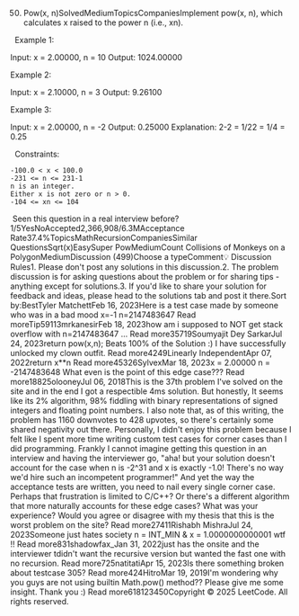 50. Pow(x, n)SolvedMediumTopicsCompaniesImplement pow(x, n), which calculates x raised to the power n (i.e., xn).

 
Example 1:

Input: x = 2.00000, n = 10
Output: 1024.00000


Example 2:

Input: x = 2.10000, n = 3
Output: 9.26100


Example 3:

Input: x = 2.00000, n = -2
Output: 0.25000
Explanation: 2-2 = 1/22 = 1/4 = 0.25


 
Constraints:


	-100.0 < x < 100.0
	-231 <= n <= 231-1
	n is an integer.
	Either x is not zero or n > 0.
	-104 <= xn <= 104

 Seen this question in a real interview before?1/5YesNoAccepted2,366,908/6.3MAcceptance Rate37.4%TopicsMathRecursionCompaniesSimilar QuestionsSqrt(x)EasySuper PowMediumCount Collisions of Monkeys on a PolygonMediumDiscussion (499)Choose a typeComment💡 Discussion Rules1. Please don't post any solutions in this discussion.2. The problem discussion is for asking questions about the problem or for sharing tips - anything except for solutions.3. If you'd like to share your solution for feedback and ideas, please head to the solutions tab and post it there.Sort by:BestTyler MatchettFeb 16, 2023Here is a test case made by someone who was in a bad mood
x=-1
n=2147483647 Read moreTip59113mrkanesirFeb 18, 2023how am i supposed to NOT get stack overflow with n=2147483647 ... Read more35719Soumyajit Dey SarkarJul 24, 2023return pow(x,n);
Beats 100% of the Solution :)
I have successfully unlocked my clown outfit. Read more4249Linearly IndependentApr 07, 2022return x**n Read more45326SylvexMar 18, 2023x =
2.00000
n =
-2147483648
What even is the point of this edge case??? Read more18825olooneyJul 06, 2018This is the 37th problem I've solved on the site and in the end I got a respectible 4ms solution. But honestly, It seems like its 2% algorithm, 98% fiddling with binary representations of signed integers and floating point numbers. I also note that, as of this writing, the problem has 1160 downvotes to 428 upvotes, so there's certainly some shared negativity out there.
Personally, I didn't enjoy this problem because I felt like I spent more time writing custom test cases for corner cases than I did programming. Frankly I cannot imagine getting this question in an interview and having the interviewer go, "aha! but your solution doesn't account for the case when n is -2^31 and x is exactly -1.0! There's no way we'd hire such an incompetent programmer!" And yet the way the acceptance tests are written, you need to nail every single corner case. Perhaps that frustration is limited to C/C++? Or there's a different algorithm that more naturally accounts for these edge cases?
What was your experience? Would you agree or disagree with my thesis that this is the worst problem on the site? Read more27411Rishabh MishraJul 24, 2023Someone just hates society
n = INT_MIN & x = 1.0000000000001 wtf !! Read more831shadowfax_Jan 31, 2022just has the onsite and the interviewer tdidn't want the recursive version but wanted the fast one with no recursion. Read more725natitatiApr 15, 2023Is there something broken about testcase 305? Read more424HitroMar 19, 2019I'm wondering why you guys are not using builtin Math.pow() method??
Please give me some insight.
Thank you :) Read more618123450Copyright © 2025 LeetCode. All rights reserved.